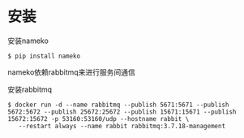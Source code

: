 # 安装

安装nameko

```text
$ pip install nameko
```

nameko依赖rabbitmq来进行服务间通信

安装rabbitmq

```text
$ docker run -d --name rabbitmq --publish 5671:5671 --publish 5672:5672 --publish 25672:25672 --publish 15671:15671 --publish 15672:15672 -p 53160:53160/udp --hostname rabbit \
   --restart always --name rabbit rabbitmq:3.7.18-management
```

